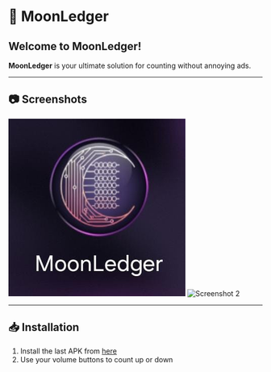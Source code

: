 # 🌙 MoonLedger

## Welcome to MoonLedger!

**MoonLedger** is your ultimate solution for counting without annoying ads. 

---

## 📷 Screenshots

![Screenshot 1](https://github.com/LiraOL/MoonLedger/blob/master/Vista%20inicio.jpeg)
![Screenshot 2](https://drive.google.com/file/d/1BvA7xX7kj99WMc0arNX4vBWMWGaODbW2/view?usp=drive_link)

---

## 📥 Installation

1. Install the last APK from [here](https://drive.google.com/drive/folders/1EmO-6sULB-bquPrRFXYLE6x-gP9cCA6W?usp=drive_link)
3. Use your volume buttons to count up or down
